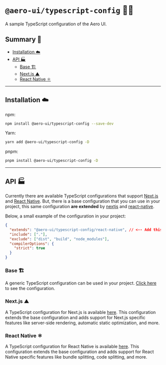 # `@aero-ui/typescript-config` 👨‍🎨

A sample TypeScript configuration of the Aero UI.

## Summary 📖

- [Installation ☁️](#installation-️)
- [API 🏭](#api-)
  - [Base 🏗️](#base-️)
  - [Next.js ▲](#nextjs-)
  - [React Native ⚛️](#react-native-️)

---

## Installation ☁️

npm:

```sh
npm install @aero-ui/typescript-config --save-dev
```

Yarn:

```sh
yarn add @aero-ui/typescript-config -D
```

pnpm:

```sh
pnpm install @aero-ui/typescript-config -D
```

---

## API 🏭

Currently there are available TypeScript configurations that support [Next.js](https://nextjs.org/) and [React Native](https://reactnative.dev/). But, there is a base configuration that you can use in your project, this same configuration **are extended** by [nextjs](#nextjs-) and [react-native](#react-native-️).

Below, a small example of the configuration in your project:

```json
{
  "extends": "@aero-ui/typescript-config/react-native", // <-- Add this line
  "include": ["."],
  "exclude": ["dist", "build", "node_modules"],
  "compilerOptions": {
    "strict": true
  }
}
```

### Base 🏗️

A generic TypeScript configuration can be used in your project. [Click here](./base.json) to see the configuration.

### Next.js ▲

A TypeScript configuration for Next.js is available [here](./nextjs.json). This configuration extends the base configuration and adds support for Next.js specific features like server-side rendering, automatic static optimization, and more.

### React Native ⚛️

A TypeScript configuration for React Native is available [here](./react-native.json). This configuration extends the base configuration and adds support for React Native specific features like bundle splitting, code splitting, and more.
